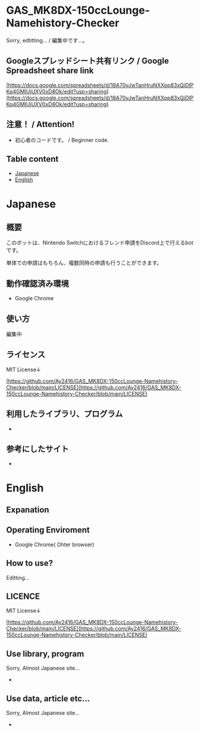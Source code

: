 # GAS_MK8DX-150ccLounge-Namehistory-Checker
Sorry, edtitting... / 編集中です…。

## Googleスプレッドシート共有リンク / Google Spreadsheet share link
[https://docs.google.com/spreadsheets/d/18A70yJwTanHruNXXpp83xQiDlPKq4GMIUjUXV0xD8Ok/edit?usp=sharing](https://docs.google.com/spreadsheets/d/18A70yJwTanHruNXXpp83xQiDlPKq4GMIUjUXV0xD8Ok/edit?usp=sharing)
## 注意！ / Attention!
* 初心者のコードです。 / Beginner code.

<!--## 課題 / Problems
* 他にもバグがあるかも...？ / Maybe there is a bug...? (Deepl Trancelate)!-->
 
## Table content

* [Japanese](https://github.com/Ay2416/GAS_MK8DX-150ccLounge-Namehistory-Checker/#Japanese)
* [English](https://github.com/Ay2416/GAS_MK8DX-150ccLounge-Namehistory-Checker/#English)

# Japanese
## 概要
このボットは、Nintendo Switchにおけるフレンド申請をDiscord上で行えるbotです。

単体での申請はもちろん、複数同時の申請も行うことができます。

## 動作確認済み環境
* Google Chrome

## 使い方
編集中

## ライセンス
MIT License↓

[https://github.com/Ay2416/GAS_MK8DX-150ccLounge-Namehistory-Checker/blob/main/LICENSE](https://github.com/Ay2416/GAS_MK8DX-150ccLounge-Namehistory-Checker/blob/main/LICENSE)

## 利用したライブラリ、プログラム
* 

## 参考にしたサイト
* 

# English
## Expanation


## Operating Enviroment
* Google Chrome( Ohter browser)

## How to use?
Editting...

## LICENCE
MIT License↓

[https://github.com/Ay2416/GAS_MK8DX-150ccLounge-Namehistory-Checker/blob/main/LICENSE](https://github.com/Ay2416/GAS_MK8DX-150ccLounge-Namehistory-Checker/blob/main/LICENSE)

## Use library, program
Sorry, Almost Japanese site...

* 

## Use data, article etc...
Sorry, Almost Japanese site...

* 
